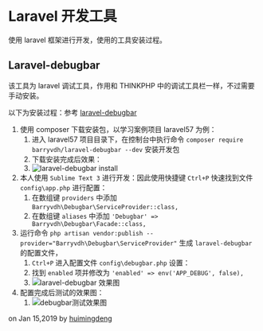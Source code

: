 # Laravel 开发工具 #
使用 laravel 框架进行开发，使用的工具安装过程。

## Laravel-debugbar ##
该工具为 laravel 调试工具，作用和 THINKPHP 中的调试工具栏一样，不过需要手动安装。

以下为安装过程：参考 [laravel-debugbar](https://github.com/barryvdh/laravel-debugbar "laravel-debugbar")

1. 使用 composer 下载安装包，以学习案例项目 laravel57 为例：
	1. 进入 laravel57 项目目录下，在控制台中执行命令 `composer require barryvdh/laravel-debugbar --dev` 安装开发包
	2. 下载安装完成后效果：
	3. ![laravel-debugbar install](https://i.imgur.com/hpGcFXu.png)
2.  本人使用 `Sublime Text 3` 进行开发：因此使用快捷键 `Ctrl+P` 快速找到文件 `config\app.php` 进行配置：
	1.  在数组键 `providers` 中添加 `Barryvdh\Debugbar\ServiceProvider::class,`
	2.  在数组键 `aliases` 中添加 `'Debugbar' => Barryvdh\Debugbar\Facade::class,`
3.  运行命令 `php artisan vendor:publish --provider="Barryvdh\Debugbar\ServiceProvider"` 生成 `laravel-debugbar` 的配置文件，
	1.  `Ctrl+P` 进入配置文件 `config\debugbar.php` 设置：
	2.  找到 `enabled` 项并修改为 `'enabled' => env('APP_DEBUG', false),`
	3.  ![laravel-debugbar 效果图](https://i.imgur.com/d7yaQ0J.png)
4.  配置完成后测试的效果图：
	1.  ![debugbar测试效果图](https://i.imgur.com/nqk6vaJ.png)

on Jan 15,2019 by [huimingdeng](https://github.com/huimingdeng)
